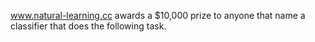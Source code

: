 www.natural-learning.cc awards a $10,000 prize to anyone that name a classifier that does the following task.

